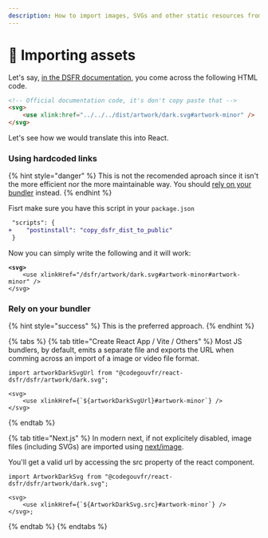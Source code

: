 ```yaml
---
description: How to import images, SVGs and other static resources from @gouvfr/dsfr
---
```


# 🌅 Importing assets

Let's say, [in the DSFR documentation](https://www.systeme-de-design.gouv.fr/elements-d-interface/composants/parametres-d-affichage), you come across the following HTML code.

```html
<!-- Official documentation code, it's don't copy paste that -->
<svg>
    <use xlink:href="../../../dist/artwork/dark.svg#artwork-minor" />
</svg>
```

Let's see how we would translate this into React.

### Using hardcoded links

{% hint style="danger" %}
This is not the recomended aproach since it isn't the more efficient nor the more maintainable way. You should [rely on your bundler](importing-assets.md#rely-on-your-bundler) instead.
{% endhint %}

Fisrt make sure you have this script in your `package.json`

```diff
 "scripts": {
+    "postinstall": "copy_dsfr_dist_to_public"
 }
```

Now you can simply write the following and it will work: &#x20;

<pre class="language-tsx"><code class="lang-tsx"><strong>&#x3C;svg>
</strong>    &#x3C;use xlinkHref="/dsfr/artwork/dark.svg#artwork-minor#artwork-minor" />
&#x3C;/svg></code></pre>

### Rely on your bundler

{% hint style="success" %}
This is the preferred approach.
{% endhint %}

{% tabs %}
{% tab title="Create React App / Vite / Others" %}
Most JS bundlers, by default, emits a separate file and exports the URL when comming across an import of a image or video file format. &#x20;

```tsx
import artworkDarkSvgUrl from "@codegouvfr/react-dsfr/dsfr/artwork/dark.svg";

<svg>
    <use xlinkHref={`${artworkDarkSvgUrl}#artwork-minor`} />
</svg>
```
{% endtab %}

{% tab title="Next.js" %}
In modern next, if not explicitely disabled, image files (including SVGs) are imported using [next/image](https://nextjs.org/docs/upgrading#nextconfigjs-customization-to-import-images). &#x20;

You'll get a valid url by accessing the src property of the react component.

```tsx
import ArtworkDarkSvg from "@codegouvfr/react-dsfr/dsfr/artwork/dark.svg";

<svg>
    <use xlinkHref={`${ArtworkDarkSvg.src}#artwork-minor`} />
</svg>;
```
{% endtab %}
{% endtabs %}
